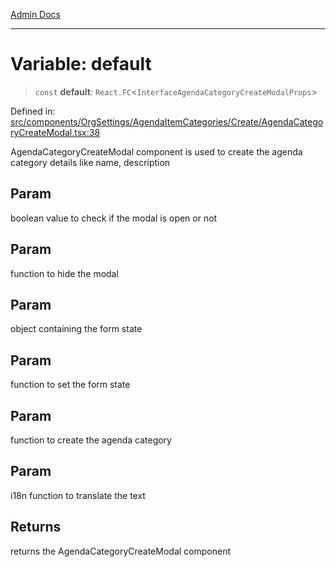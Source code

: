 [Admin Docs](/)

***

# Variable: default

> `const` **default**: `React.FC`\<`InterfaceAgendaCategoryCreateModalProps`\>

Defined in: [src/components/OrgSettings/AgendaItemCategories/Create/AgendaCategoryCreateModal.tsx:38](https://github.com/PalisadoesFoundation/talawa-admin/blob/main/src/components/OrgSettings/AgendaItemCategories/Create/AgendaCategoryCreateModal.tsx#L38)

AgendaCategoryCreateModal component is used to create the agenda category details like name, description

## Param

boolean value to check if the modal is open or not

## Param

function to hide the modal

## Param

object containing the form state

## Param

function to set the form state

## Param

function to create the agenda category

## Param

i18n function to translate the text

## Returns

returns the AgendaCategoryCreateModal component

